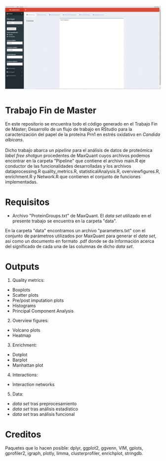 
 ![Alt text](interface.gif) 
# Trabajo Fin de Master
En este repositorio se encuentra todo el código generado en el Trabajo Fin de Máster; Desarrollo de un flujo de trabajo en RStudio para la caracterización del papel de la proteína Prn1 en estrés oxidativo en *Candida albicans*.
<br>
<br>
Dicho trabajo abarca un *pipeline* para el análisis de datos de proteómica *label free shotgun* procedentes de MaxQuant cuyos archivos podemos encontrar en la carpeta "Pipeline" que contiene el archivo main.R eje conductor de las funcionalidades desarrolladas y los archivos dataprocessing.R quality_metrics.R, statisticalAnalysis.R, overviewfigures.R, enrichment.R y Network.R que contienen el conjunto de funciones implementadas.
<br>
# Requisitos
- Archivo "ProteinGroups.txt" de MaxQuant. El *data set* utilizado en el presente trabajo se encuentra en la carpeta "data".

En la carpeta "data" encontramos un archivo "parameters.txt" con el conjunto de parámetros utilizados por MaxQuant para generar el *data set*, así como un documento en formato .pdf donde se da información acerca del significado de cada una de las columnas de dicho *data set*.
<br>
# Outputs
1. Quality metrics:
- Boxplots
- Scatter plots
- Pre/post imputation plots
- Histograms
- Principal Component Analysis
2. Overview figures:
- Volcano plots
- Heatmap
3. Enrichment:
- Dotplot
- Barplot
- Manhattan plot
4. Interactions:
- Interaction networks
5. Data:
- *data set* tras preprocesamiento
- *data set* tras análisis estadístico
- *data set* tras análisis funcional
# Creditos
Paquetes que lo hacen posible: dplyr, ggplot2, ggvenn, VIM, gplots, gprofiler2, igraph, plotly, limma, clusterprofiler, enrichplot, stringdb.


